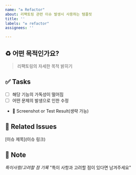 ```yaml
---
name: "♻️ Refactor"
about: 리팩토링 관련 이슈 발생시 사용하는 템플릿
title: ''
labels: "♻️ refactor"
assignees: ''

---
```


## ♻️ 어떤 목적인가요?
> 리팩토링의 자세한 목적 밝히기

## ✅ Tasks
- [ ] 해당 기능의 가독성이 떨어짐
- [ ] 어떤 문제의 발생으로 인한 수정

+ 📸 Screenshot or Test Result(생략 가능)

## 🔗 Related Issues 
[이슈 제목](이슈 링크)

## 📝 Note
*특이사항/고려할 점 기록*
"특이 사항과 고려할 점이 있다면 남겨주세요"
